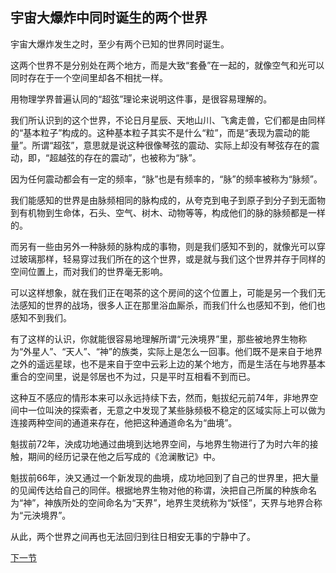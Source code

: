 ## 宇宙大爆炸中同时诞生的两个世界

宇宙大爆炸发生之时，至少有两个已知的世界同时诞生。

这两个世界不是分别处在两个地方，而是大致“套叠”在一起的，就像空气和光可以同时存在于一个空间里却各不相扰一样。

用物理学界普遍认同的“超弦”理论来说明这件事，是很容易理解的。

我们所认识到的这个世界，不论日月星辰、天地山川、飞禽走兽，它们都是由同样的“基本粒子”构成的。这种基本粒子其实不是什么“粒”，而是“表现为震动的能量”。所谓“超弦”，意思就是说这种很像琴弦的震动、实际上却没有琴弦存在的震动，即，“超越弦的存在的震动”，也被称为“脉”。

因为任何震动都会有一定的频率，“脉”也是有频率的，“脉”的频率被称为“脉频”。

我们能感知的世界是由脉频相同的脉构成的，从夸克到电子到原子到分子到无面物到有机物到生命体，石头、空气、树木、动物等等，构成他们的脉的脉频都是一样的。

而另有一些由另外一种脉频的脉构成的事物，则是我们感知不到的，就像光可以穿过玻璃那样，轻易穿过我们所在的这个世界，或是就与我们这个世界并存于同样的空间位置上，而对我们的世界毫无影响。

可以这样想象，就在我们正在喝茶的这个房间的这个位置上，可能是另一个我们无法感知的世界的战场，很多人正在那里浴血厮杀，而我们什么也感知不到，他们也感知不到我们。

有了这样的认识，你就能很容易地理解所谓“元泱境界”里，那些被地界生物称为“外星人”、“天人”、“神”的族类，实际上是怎么一回事。他们既不是来自于地界之外的遥远星球，也不是来自于空中云彩上边的某个地方，而是生活在与地界基本重合的空间里，说是邻居也不为过，只是平时互相看不到而已。

​		这种互不感应的情形本来可以永远持续下去，然而，魁拔纪元前74年，非地界空间中一位叫泱的探索者，无意之中发现了某些脉频极不稳定的区域实际上可以做为连接两种空间的通道来存在，他把这种通道命名为“曲境”。

魁拔前72年，泱成功地通过曲境到达地界空间，与地界生物进行了为时六年的接触，期间的经历记录在他之后写成的《沧澜散记》中。

魁拔前66年，泱又通过一个新发现的曲境，成功地回到了自己的世界里，把大量的见闻传达给自己的同伴。根据地界生物对他的称谓，泱把自己所属的种族命名为“神”，神族所处的空间命名为“天界”，地界生灵统称为“妖怪”，天界与地界合称为“元泱境界”。

从此，两个世界之间再也无法回归到往日相安无事的宁静中了。

[下一节](https://github.com/MiuNice/the-book-of-kuiba/blob/master/chapter1/1.2%E7%A5%9E%E6%98%AF%E6%9C%89%E5%AE%B3%E7%9A%84.md)
